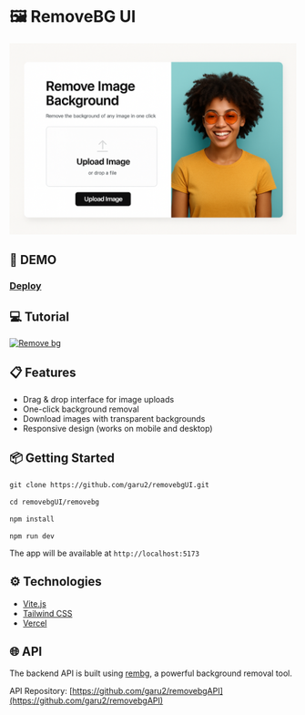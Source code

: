 # 🖼️ RemoveBG UI
![RemoveBG UI mockup](public/mockup.png)

## 🚀 DEMO
### [Deploy](https://removebg-ui.vercel.app/)

## 💻 Tutorial
<a href='https://youtu.be/2O7GPaXTEcg' target='_blank'>
    <img width='30%' src='https://img.youtube.com/vi/2O7GPaXTEcg/mqdefault.jpg' alt='Remove bg' />
</a>

## 📋 Features
- Drag & drop interface for image uploads
- One-click background removal
- Download images with transparent backgrounds
- Responsive design (works on mobile and desktop)

## 📦 Getting Started
```
git clone https://github.com/garu2/removebgUI.git
```
```
cd removebgUI/removebg
```
```
npm install
```
```
npm run dev
```
The app will be available at `http://localhost:5173`

## ⚙️ Technologies
* [Vite.js](https://vitejs.dev/)
* [Tailwind CSS](https://tailwindcss.com/)
* [Vercel](https://vercel.com/)

## 🌐 API 
The backend API is built using [rembg](https://github.com/danielgatis/rembg), a powerful background removal tool.

API Repository: [https://github.com/garu2/removebgAPI](https://github.com/garu2/removebgAPI)

